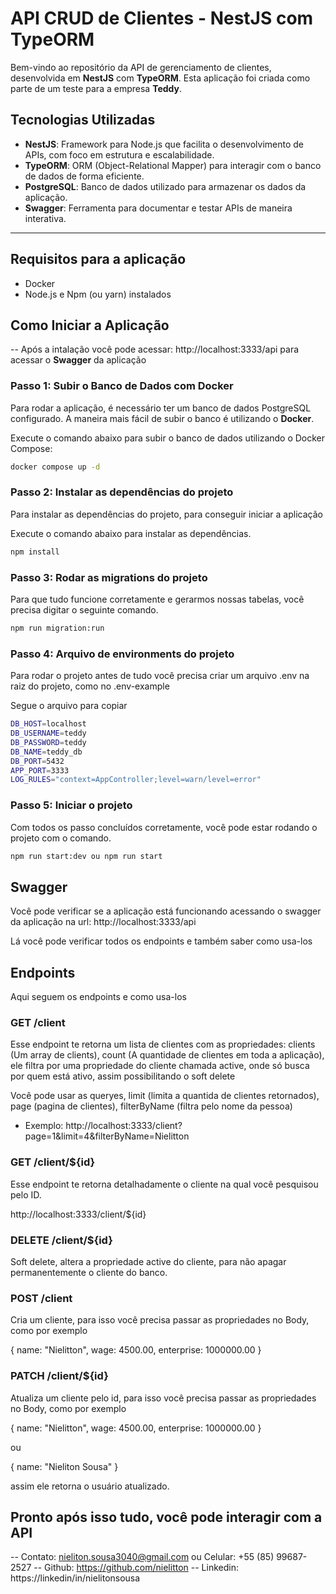 # API CRUD de Clientes - NestJS com TypeORM

Bem-vindo ao repositório da API de gerenciamento de clientes, desenvolvida em **NestJS** com **TypeORM**. Esta aplicação foi criada como parte de um teste para a empresa **Teddy**.

## Tecnologias Utilizadas

- **NestJS**: Framework para Node.js que facilita o desenvolvimento de APIs, com foco em estrutura e escalabilidade.
- **TypeORM**: ORM (Object-Relational Mapper) para interagir com o banco de dados de forma eficiente.
- **PostgreSQL**: Banco de dados utilizado para armazenar os dados da aplicação.
- **Swagger**: Ferramenta para documentar e testar APIs de maneira interativa.

---

## Requisitos para a aplicação
- Docker
- Node.js e Npm (ou yarn) instalados

## Como Iniciar a Aplicação

-- Após a intalação você pode acessar: http://localhost:3333/api
para acessar o **Swagger** da aplicação

### Passo 1: Subir o Banco de Dados com Docker

Para rodar a aplicação, é necessário ter um banco de dados PostgreSQL configurado. A maneira mais fácil de subir o banco é utilizando o **Docker**.

Execute o comando abaixo para subir o banco de dados utilizando o Docker Compose:

```bash
docker compose up -d
```

### Passo 2: Instalar as dependências do projeto

Para instalar as dependências do projeto, para conseguir iniciar a aplicação

Execute o comando abaixo para instalar as dependências.

```bash
npm install
```

### Passo 3: Rodar as migrations do projeto

Para que tudo funcione corretamente e gerarmos nossas tabelas, você precisa digitar o seguinte comando.

```bash
npm run migration:run
```

### Passo 4: Arquivo de environments do projeto

Para rodar o projeto antes de tudo você precisa criar um arquivo .env na raiz do projeto, como no .env-example

Segue o arquivo para copiar

```bash
DB_HOST=localhost
DB_USERNAME=teddy
DB_PASSWORD=teddy
DB_NAME=teddy_db
DB_PORT=5432
APP_PORT=3333
LOG_RULES="context=AppController;level=warn/level=error"
```

### Passo 5: Iniciar o projeto

Com todos os passo concluídos corretamente, você pode estar rodando o projeto com o comando.

```bash
npm run start:dev ou npm run start
```

## Swagger

Você pode verificar se a aplicação está funcionando acessando o swagger da aplicação na url: http://localhost:3333/api

Lá você pode verificar todos os endpoints e também saber como usa-los

## Endpoints

Aqui seguem os endpoints e como usa-los

### GET /client

Esse endpoint te retorna um lista de clientes com as propriedades: clients (Um array de clients), count (A quantidade de clientes em toda a aplicação), ele filtra por uma propriedade do cliente chamada active, onde só busca por quem está ativo, assim possibilitando o soft delete

Você pode usar as queryes, limit (limita a quantida de clientes retornados), page (pagina de clientes), filterByName (filtra pelo nome da pessoa)

- Exemplo: http://localhost:3333/client?page=1&limit=4&filterByName=Nielitton

### GET /client/${id}

Esse endpoint te retorna detalhadamente o cliente na qual você pesquisou pelo ID.

http://localhost:3333/client/${id}

### DELETE /client/${id}

Soft delete, altera a propriedade active do cliente, para não apagar permanentemente o cliente do banco.

### POST /client

Cria um cliente, para isso você precisa passar as propriedades no Body, como por exemplo

{
  name: "Nielitton",
  wage: 4500.00,
  enterprise: 1000000.00
}

### PATCH /client/${id}

Atualiza um cliente pelo id, para isso você precisa passar as propriedades no Body, como por exemplo

{
  name: "Nielitton",
  wage: 4500.00,
  enterprise: 1000000.00
}

ou 

{
  name: "Nieliton Sousa"
}

assim ele retorna o usuário atualizado.

## Pronto após isso tudo, você pode interagir com a API

-- Contato: nieliton.sousa3040@gmail.com ou Celular: +55 (85) 99687-2527
-- Github: https://github.com/nielitton
-- Linkedin: https://linkedin/in/nielitonsousa